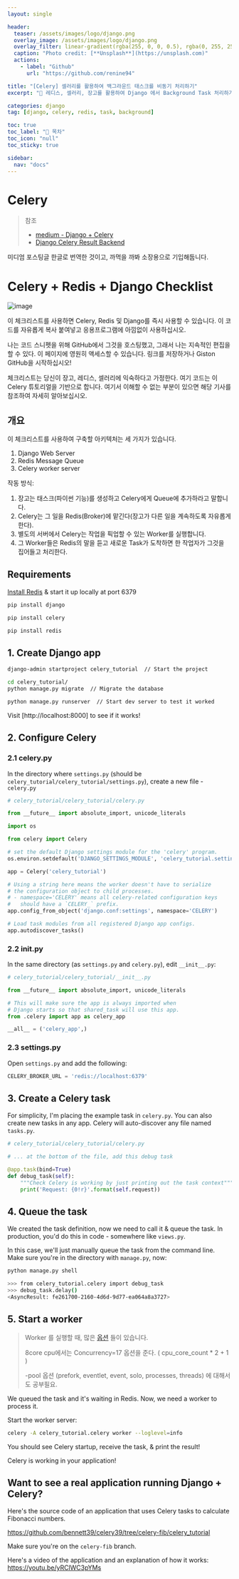 ```yaml
---
layout: single

header:
  teaser: /assets/images/logo/django.png
  overlay_image: /assets/images/logo/django.png
  overlay_filter: linear-gradient(rgba(255, 0, 0, 0.5), rgba(0, 255, 255, 0.5))
  caption: "Photo credit: [**Unsplash**](https://unsplash.com)"
  actions:
    - label: "Github"
      url: "https://github.com/renine94"

title: "[Celery] 셀러리를 활용하여 백그라운드 태스크를 비동기 처리하기"
excerpt: "🚀 레디스, 셀러리, 장고를 활용하여 Django 에서 Background Task 처리하기"

categories: django
tag: [django, celery, redis, task, background]

toc: true
toc_label: "📕 목차"
toc_icon: "null"
toc_sticky: true

sidebar:
  nav: "docs"
---
```


# Celery
> 참조
> - [medium - Django + Celery](https://medium.com/gitconnected/django-celery-going-deeper-with-background-tasks-in-python-fa44958cf7cd)
> - [Django Celery Result Backend](https://dontrepeatyourself.org/post/django-celery-result-backend/)



미디엄 포스팅글 한글로 번역한 것이고, 까먹을 까봐 소장용으로 기입해둡니다.



# Celery + Redis + Django Checklist

![image](https://user-images.githubusercontent.com/34491412/178349618-372e12e5-d9e7-4a4d-b3ae-15b276f72711.png)

이 체크리스트를 사용하면 Celery, Redis 및 Django를 즉시 사용할 수 있습니다. 이 코드를 자유롭게 복사 붙여넣고 응용프로그램에 아낌없이 사용하십시오.

나는 코드 스니펫을 위해 GitHub에서 그것을 호스팅했고, 그래서 나는 지속적인 편집을 할 수 있다. 이 페이지에 영원히 액세스할 수 있습니다. 링크를 저장하거나 Giston GitHub을 시작하십시오!

체크리스트는 당신이 장고, 레디스, 셀러리에 익숙하다고 가정한다. 여기 코드는 이 Celery 튜토리얼을 기반으로 합니다. 여기서 이해할 수 없는 부분이 있으면 해당 기사를 참조하여 자세히 알아보십시오.

## 개요

이 체크리스트를 사용하여 구축할 아키텍처는 세 가지가 있습니다.

1. Django Web Server
1. Redis Message Queue
1. Celery worker server

작동 방식:

1. 장고는 태스크(파이썬 기능)를 생성하고 Celery에게 Queue에 추가하라고 말합니다.
2. Celery는 그 일을 Redis(Broker)에 맡긴다(장고가 다른 일을 계속하도록 자유롭게 한다).
3. 별도의 서버에서 Celery는 작업을 픽업할 수 있는 Worker를 실행합니다.
4. 그 Worker들은 Redis의 말을 듣고 새로운 Task가 도착하면 한 작업자가 그것을 집어들고 처리한다.



## Requirements

[Install Redis](https://redis.io/topics/quickstart) & start it up locally at port 6379

```bash
pip install django
```

```bash
pip install celery
```

```bash
pip install redis
```

## 1. Create Django app

```bash
django-admin startproject celery_tutorial  // Start the project

cd celery_tutorial/
python manage.py migrate  // Migrate the database

python manage.py runserver  // Start dev server to test it worked
```

Visit [http://localhost:8000] to see if it works!

## 2. Configure Celery

### 2.1 celery.py

In the directory where `settings.py` (should be `celery_tutorial/celery_tutorial/settings.py`), create a new file - `celery.py`

```python
# celery_tutorial/celery_tutorial/celery.py

from __future__ import absolute_import, unicode_literals

import os

from celery import Celery

# set the default Django settings module for the 'celery' program.
os.environ.setdefault('DJANGO_SETTINGS_MODULE', 'celery_tutorial.settings')

app = Celery('celery_tutorial')

# Using a string here means the worker doesn't have to serialize
# the configuration object to child processes.
# - namespace='CELERY' means all celery-related configuration keys
#   should have a `CELERY_` prefix.
app.config_from_object('django.conf:settings', namespace='CELERY')

# Load task modules from all registered Django app configs.
app.autodiscover_tasks()
```

### 2.2 __init__.py

In the same directory (as `settings.py` and `celery.py`), edit `__init__.py`:

```python
# celery_tutorial/celery_tutorial/__init__.py

from __future__ import absolute_import, unicode_literals

# This will make sure the app is always imported when
# Django starts so that shared_task will use this app.
from .celery import app as celery_app

__all__ = ('celery_app',)
```

### 2.3 settings.py

Open `settings.py` and add the following:

```python
CELERY_BROKER_URL = 'redis://localhost:6379'
```

## 3. Create a Celery task

For simplicity, I'm placing the example task in `celery.py`. You can also create new tasks in any app. Celery will auto-discover any file named `tasks.py`.

```python
# celery_tutorial/celery_tutorial/celery.py

# ... at the bottom of the file, add this debug task

@app.task(bind=True)
def debug_task(self):
    """Check Celery is working by just printing out the task context"""
    print('Request: {0!r}'.format(self.request))
```

## 4. Queue the task

We created the task definition, now we need to call it & queue the task. In production, you'd do this in code - somewhere like `views.py`.

In this case, we'll just manually queue the task from the command line. Make sure you're in the directory with `manage.py`, now:

```bash
python manage.py shell

>>> from celery_tutorial.celery import debug_task
>>> debug_task.delay()
<AsyncResult: fe261700-2160-4d6d-9d77-ea064a8a3727>
```

## 5. Start a worker

> Worker 를 실행할 때, 많은 [옵션](https://docs.celeryq.dev/en/stable/reference/cli.html#celery-worker) 들이 있습니다. 
>
> 8core cpu에서는 Concurrency=17 옵션을 준다. ( cpu_core_count * 2 + 1 )
>
> -pool 옵션 (prefork, eventlet, event, solo, processes, threads) 에 대해서도 공부필요.

We queued the task and it's waiting in Redis. Now, we need a worker to process it.

Start the worker server:

```bash
celery -A celery_tutorial.celery worker --loglevel=info
```

You should see Celery startup, receive the task, & print the result!

Celery is working in your application!

## Want to see a real application running Django + Celery?

Here's the source code of an application that uses Celery tasks to calculate Fibonacci numbers.

https://github.com/bennett39/celery39/tree/celery-fib/celery_tutorial

Make sure you're on the `celery-fib` branch.

Here's a video of the application and an explanation of how it works: https://youtu.be/yRClWC3pYMs
